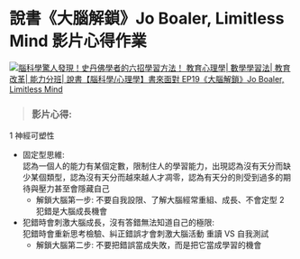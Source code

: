 # 說書《大腦解鎖》Jo Boaler, Limitless Mind 影片心得作業

[![腦科學驚人發現！史丹佛學者的六招學習方法！ 教育心理學| 數學學習法| 教育改革| 能力分班| 說書【腦科學/心理學】書來面對 EP19《大腦解鎖》Jo Boaler, Limitless Mind](https://res.cloudinary.com/marcomontalbano/image/upload/v1668925139/video_to_markdown/images/youtube--DgbSc6Ys710-c05b58ac6eb4c4700831b2b3070cd403.jpg)](https://www.youtube.com/watch?v=DgbSc6Ys710 "腦科學驚人發現！史丹佛學者的六招學習方法！ 教育心理學| 數學學習法| 教育改革| 能力分班| 說書【腦科學/心理學】書來面對 EP19《大腦解鎖》Jo Boaler, Limitless Mind")

>### 影片心得: 
1 神經可塑性
  - 固定型思維:   
  認為一個人的能力有某個定數，限制住人的學習能力，出現認為沒有天分而缺少某個類型，認為沒有天分而越來越人才凋零，認為有天分的則受到過多的期待與壓力甚至會隱藏自己
    - 解鎖大腦第一步:
    不要自我設限、了解大腦經常重組、成長、不會定型
2 犯錯是大腦成長機會
  - 犯錯時會刺激大腦成長，沒有答錯無法知道自己的極限:   
  犯錯時會重新思考檢驗、糾正錯誤才會刺激大腦活動
  重讀 VS 自我測試
    - 解鎖大腦第二步:
    不要把錯誤當成失敗，而是把它當成學習的機會




